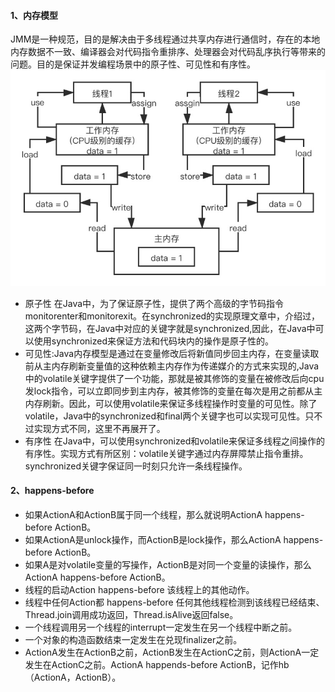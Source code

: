 #### 1、内存模型
JMM是一种规范，目的是解决由于多线程通过共享内存进行通信时，存在的本地内存数据不一致、编译器会对代码指令重排序、处理器会对代码乱序执行等带来的问题。目的是保证并发编程场景中的原子性、可见性和有序性。
![](images/jmm.png)
- 原子性
在Java中，为了保证原子性，提供了两个高级的字节码指令monitorenter和monitorexit。在synchronized的实现原理文章中，介绍过，这两个字节码，在Java中对应的关键字就是synchronized,因此，在Java中可以使用synchronized来保证方法和代码块内的操作是原子性的。
- 可见性:Java内存模型是通过在变量修改后将新值同步回主内存，在变量读取前从主内存刷新变量值的这种依赖主内存作为传递媒介的方式来实现的,Java中的volatile关键字提供了一个功能，那就是被其修饰的变量在被修改后向cpu发lock指令，可以立即同步到主内存，被其修饰的变量在每次是用之前都从主内存刷新。因此，可以使用volatile来保证多线程操作时变量的可见性。除了volatile，Java中的synchronized和final两个关键字也可以实现可见性。只不过实现方式不同，这里不再展开了。
- 有序性
在Java中，可以使用synchronized和volatile来保证多线程之间操作的有序性。实现方式有所区别：volatile关键字通过内存屏障禁止指令重排。synchronized关键字保证同一时刻只允许一条线程操作。

#### 2、happens-before
- 如果ActionA和ActionB属于同一个线程，那么就说明ActionA happens-before ActionB。
- 如果ActionA是unlock操作，而ActionB是lock操作，那么ActionA happens-before ActionB。
- 如果A是对volatile变量的写操作，ActionB是对同一个变量的读操作，那么ActionA happens-before ActionB。
- 线程的启动Action happens-before 该线程上的其他动作。
- 线程中任何Action都 happens-before 任何其他线程检测到该线程已经结束、Thread.join调用成功返回，Thread.isAlive返回false。
- 一个线程调用另一个线程的interrupt一定发生在另一个线程中断之前。
- 一个对象的构造函数结束一定发生在兑现finalizer之前。
- ActionA发生在ActionB之前，ActionB发生在ActionC之前，则ActionA一定发生在ActionC之前。ActionA happends-before ActionB，记作hb（ActionA，ActionB）。
